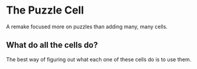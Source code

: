 # The Puzzle Cell
A remake focused more on puzzles than adding many, many cells.

## What do all the cells do?

The best way of figuring out what each one of these cells do is to use them.
